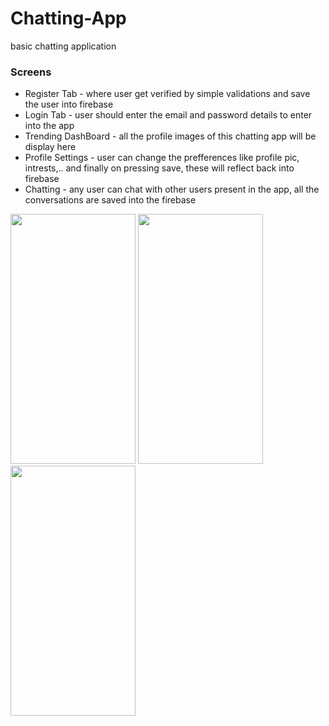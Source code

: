 # Chatting-App
basic chatting application

### Screens
<ul>
  <li>Register Tab - where user get verified by simple validations and save the user into firebase </li>
  <li>Login Tab - user should enter the email and password details to enter into the app</li>
  <li>Trending DashBoard - all the profile images of this chatting app will be display here</li>
  <li>Profile Settings - user can change the prefferences like profile pic, intrests,.. and finally on pressing save, these will reflect back into firebase</li>
  <li>Chatting - any user can chat with other users present in the app, all the conversations are saved into the firebase</li>
</ul>

<p float="left">
  
<img src="https://user-images.githubusercontent.com/82259446/140871346-1ef90cd6-350d-4b3c-a513-f9c6329d1be5.gif"  width="200" height="400" />
<img src="https://user-images.githubusercontent.com/82259446/140871483-527a1123-c674-495e-950e-96f2a6032b5a.gif"  width="200" height="400" />
  
<img src="https://user-images.githubusercontent.com/82259446/140871581-688778af-af6e-47e2-ac07-b7300db6566d.gif"  width="200" height="400" /> 
</p>
